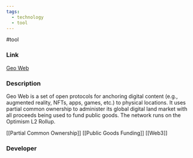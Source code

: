 ```yaml
---
tags:
  - technology
  - tool
---
```

#tool

### Link

[Geo Web](https://geoweb.land/)

### Description

Geo Web is a set of open protocols for anchoring digital content (e.g., augmented reality, NFTs, apps, games, etc.) to physical locations. It uses partial common ownership to administer its global digital land market with all proceeds being used to fund public goods. The network runs on the Optimism L2 Rollup.

[[Partial Common Ownership]]
[[Public Goods Funding]]
[[Web3]]

### Developer